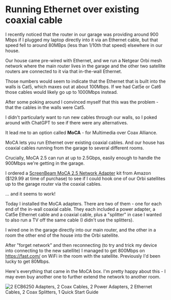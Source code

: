 # Running Ethernet over existing coaxial cable

I recently noticed that the router in our garage was providing around 900 Mbps if I plugged my laptop directly into it via an Ethernet cable, but that speed fell to around 80MBps (less than 1/10th that speed) elsewhere in our house.

Our house came pre-wired with Ethernet, and we run a Netgear Orbi mesh network where the main router lives in the garage and the other two satellite routers are connected to it via that in-the-wall Ethernet.

Those numbers would seem to indicate that the Ethernet that is built into the walls is Cat5, which maxes out at about 100Mbps. If we had Cat5e or Cat6 those cables would likely go up to 1000Mbps instead.

After some poking around I convinced myself that this was the problem - that the cables in the walls were Cat5.

I didn't particularly want to run new cables through our walls, so I poked around with ChatGPT to see if there were any alternatives.

It lead me to an option called **MoCA** - for Multimedia over Coax Alliance.

MoCA lets you run Ethernet over existing coaxial cables. And our house has coaxial cables running from the garage to several different rooms.

Crucially, MoCA 2.5 can run at up to 2.5Gbps, easily enough to handle the 900Mbps we're getting in the garage.

I ordered a [ScreenBeam MoCA 2.5 Network Adapter](https://www.amazon.com/dp/B088KV2YYL) kit from Amazon ($129.99 at time of purchase) to see if I could hook one of our Orbi satellites up to the garage router via the coaxial cables.

... and it seems to work!

Today I installed the MoCA adapters. There are two of them - one for each end of the in-wall coaxial cable. They each included a power adapter, a Cat5e Ethernet cable and a coaxial cable, plus a "splitter" in case I wanted to also run a TV off the same cable (I didn't use the splitters).

I wired one in the garage directly into our main router, and the other in a room the other end of the house into the Orbi satellite.

After "forget network" and then reconnecting (to try and trick my device into connecting to the new satellite) I managed to get 800Mbps on https://fast.com/ on WiFi in the room with the satellite. Previously I'd been lucky to get 80Mbps.

Here's everything that came in the MoCA box. I'm pretty happy about this - I may even buy another one to further extend the network to another room.

![2 ECB6250 Adapters, 2 Coax Cables, 2 Power Adapters, 2 Ethernet Cables, 2 Coax Splitters, 1 Quick Start Guide](https://static.simonwillison.net/static/2024/moca-startup.jpg)
